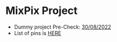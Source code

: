 # MixPix Project

- Dummy project Pre-Check: [30/08/2022](https://github.com/HALxmont/MixPix/blob/main/precheck_results/30_AUG_2022___21_52_52/logs/precheck.log)
- List of pins is [HERE](https://docs.google.com/spreadsheets/d/1lk2tjdau-jsVaK7oEaSVmgTM1Ike2VApzto3_pZgkCU/edit?usp=sharing)









